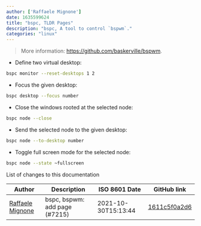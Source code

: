 ```yaml
---
author: ['Raffaele Mignone']
date: 1635599624
title: "bspc, TLDR Pages"
description: "bspc, A tool to control `bspwm`."
categories: "linux"
---
```

> More information: <https://github.com/baskerville/bspwm>.

- Define two virtual desktop:

```bash
bspc monitor --reset-desktops 1 2
```

- Focus the given desktop:

```bash
bspc desktop --focus number
```

- Close the windows rooted at the selected node:

```bash
bspc node --close
```

- Send the selected node to the given desktop:

```bash
bspc node --to-desktop number
```

- Toggle full screen mode for the selected node:

```bash
bspc node --state ~fullscreen
```
List of changes to this documentation


Author | Description | ISO 8601 Date | GitHub link
------|-----|-----|-----
[Raffaele Mignone](mailto:github@norangeb.it) | bspc, bspwm: add page (#7215) | 2021-10-30T15:13:44 | [1611c5f0a2d6](https://github.com/tldr-pages/tldr/commit/1611c5f0a2d694691677780c359ff41a6b2ef2a6)

